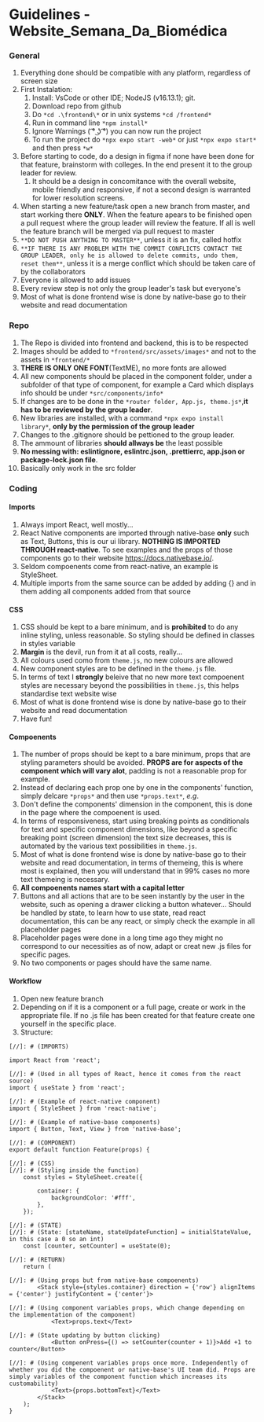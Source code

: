 # Guidelines -  Website_Semana_Da_Biomédica

### General 

1. Everything done should be compatible with any platform, regardless of screen size
2. First Instalation:
   1. Install: VsCode or other IDE; NodeJS (v16.13.1); git.
   2. Download repo from github
   3. Do `*cd .\frontend\*` or in unix systems `*cd /frontend*`
   4. Run in command line `*npm install*`
   5. Ignore Warnings ( ͡° ͜ʖ ͡°) you can now run the project
   6. To run the project do `*npx expo start -web*` or just `*npx expo start*` and then press `*w*`
3. Before starting to code, do a design in figma if none have been done for that feature, brainstorm with colleges. In the end present it to the group leader for review.
   1. It should be a design in concomitance with the overall website, mobile friendly and responsive, if not a second design is warranted for lower resolution screens.
4. When starting a new feature/task open a new branch from master, and start working there **ONLY**. When the feature apears to be finished open a pull request where the group leader will review the feature. If all is well the feature branch will be merged via pull request to master
5. `**DO NOT PUSH ANYTHING TO MASTER**`, unless it is an fix, called hotfix
6. `**IF THERE IS ANY PROBLEM WITH THE COMMIT CONFLICTS CONTACT THE GROUP LEADER, only he is allowed to delete commits, undo them, reset them**`, unless it is a merge conflict which should be taken care of by the collaborators
7. Everyone is allowed to add issues
8. Every review step is not only the group leader's task but everyone's
9. Most of what is done frontend wise is done by native-base go to their website and read documentation


### Repo

1. The Repo is divided into frontend and backend, this is to be respected
2. Images should be added to `*frontend/src/assets/images*` and not to the assets in `*frontend/*`
3. **THERE IS ONLY ONE FONT**(TextME), no more fonts are allowed
4. All new components should be placed in the component folder, under a subfolder of that type of component, for example a Card which displays info should be under `*src/components/info*`
5. If changes are to be done in the `*router folder, App.js, theme.js*`,**it has to be reviewed by the group leader**.
6. New libraries are installed, with a command `*npx expo install library*`, **only by the permission of the group leader**
7. Changes to the .gitignore should be pettioned to the group leader.
8. The ammount of libraries **should allways be** the least possible
9. **No messing with: eslintignore, eslintrc.json, .prettierrc, app.json or package-lock.json file**.
10. Basically only work in the src folder


### Coding

#### Imports

1. Always import React, well mostly...
2. React Native components are imported through native-base **only** such as Text, Buttons, this is our ui library. **NOTHING IS IMPORTED THROUGH react-native**. To see examples and the props of those components go to their website https://docs.nativebase.io/.
3. Seldom compoenents come from react-native, an example is StyleSheet.
4. Multiple imports from the same source can be added by adding {} and in them adding all components added from that source

#### CSS

1. CSS should be kept to a bare minimum, and is **prohibited** to do any inline styling, unless reasonable. So styling should be defined in classes in styles variable
2. **Margin** is the devil, run from it at all costs, really...
3. All colours used como from `theme.js`, no new colours are allowed
4. New component styles are to be defined in the `theme.js` file. 
5. In terms of text I **strongly** beleive that no new more text compoenent styles are necessary beyond the possibilities in `theme.js`, this helps standardise text website wise
6. Most of what is done frontend wise is done by native-base go to their website and read documentation
7. Have fun!

#### Compoenents

1. The number of props should be kept to a bare minimum, props that are styling parameters should be avoided. **PROPS are for aspects of the component which will vary alot**, padding is not a reasonable prop for example.
2. Instead of declaring each prop one by one in the components' function, simply delcare `*props*` and then use `*props.text*`, *e.g*.
3. Don't define the components' dimension in the component, this is done in the page where the compoenent is used.
4. In terms of responsiveness, start using breaking points as conditionals for text and specific component dimensions, like beyond a specific breaking point (screen dimension) the text size decreases, this is automated by the various text possibilities in `theme.js`. 
5. Most of what is done frontend wise is done by native-base go to their website and read documentation, in terms of themeing, this is where most is explained, then you will understand that in 99% cases no more text themeing is necessary.
6. **All compoenents names start with a capital letter**
7. Buttons and all actions that are to be seen instantly by the user in the website, such as opening a drawer clicking a button whatever... Should be handled by state, to learn how to use state, read react documentation, this can be any react, or simply check the example in all placeholder pages
8. Placeholder pages were done in a long time ago they might  no correspond to our necessities as of now, adapt or creat new .js files for specific pages.
9. No two components or pages should have the same name.


#### Workflow

1. Open new feature branch
2. Depending on if it is a component or a full page, create or work in the appropriate file. If no .js file has been created for that feature create one yourself in the specific place.
3. Structure:


````
[//]: # (IMPORTS)

import React from 'react';

[//]: # (Used in all types of React, hence it comes from the react source)
import { useState } from 'react'; 

[//]: # (Example of react-native component)
import { StyleSheet } from 'react-native'; 

[//]: # (Example of native-base components)
import { Button, Text, View } from 'native-base';

[//]: # (COMPONENT)
export default function Feature(props) {

[//]: # (CSS)
[//]: # (Styling inside the function)
	const styles = StyleSheet.create({  

		container: {
			backgroundColor: '#fff',
		},
	});

[//]: # (STATE)
[//]: # (State: [stateName, stateUpdateFunction] = initialStateValue, in this case a 0 so an int)
	const [counter, setCounter] = useState(0); 

[//]: # (RETURN)
	return (

[//]: # (Using props but from native-base compoenents)
		<Stack style={styles.container} direction = {'row'} alignItems = {'center'} justifyContent = {'center'}>

[//]: # (Using component variables props, which change depending on the implementation of the component)
			<Text>props.text</Text>

[//]: # (State updating by button clicking)
			<Button onPress={() => setCounter(counter + 1)}>Add +1 to counter</Button>
            
[//]: # (Using compenent variables props once more. Independently of whether you did the compoenent or native-base's UI team did. Props are simply variables of the component function which increases its customability)
			<Text>{props.bottomText}</Text>
		</Stack>
	);
}
````
